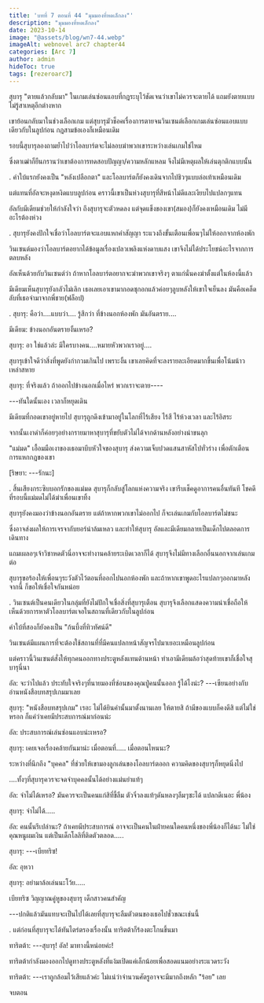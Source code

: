```yaml
---
title: 'บทที่ 7 ตอนที่ 44 "มุมมองที่หดเล็กลง"'
description: "มุมมองที่หดเล็กลง"
date: 2023-10-14
image: "@assets/blog/wn7-44.webp"
imageAlt: webnovel arc7 chapter44
categories: [Arc 7]
author: admin
hideToc: true
tags: [rezeroarc7]
---
```

สุบารุ "ตายแล้วกลับมา" ในเกมเล่นซ่อนแอบที่กฎระบุไว้ชัดเจนว่าเขาไม่ควรจะตายได้ แถมยังตายแบบไม่รู้สาเหตุอีกต่างหาก

เขาย้อนกลับมาในช่วงเลือกเกม แต่สุบารุมัวช็อคเรื่องการตายจนวินเซนต์เลือกเกมเล่นซ่อนแอบแบบเดียวกับในลูปก่อน กฎสามข้อเองก็เหมือนเดิม

รอบนี้สุบารุลองถามย้ำไปว่าโอลบาร์ตจะไม่ลอบฆ่าพวกเขาระหว่างเล่นเกมใช่ไหม

ซึ่งตาเฒ่าก็ยืนกรานว่าเขาต้องการทดสอบปัญญา/ความหลักแหลม จึงไม่มีเหตุผลให้เล่นตุกติกแบบนั้น

.
คำใบ้แรกยังคงเป็น "หลังเปลือกตา" และโอลบาร์ตก็ยังคงเดินจากไปชิวๆแบบล่อเท้าเหมือนเดิม

แต่แทนที่อัลจะหงุดหงิดแบบลูปก่อน คราวนี้เขาเป็นห่วงสุบารุที่สีหน้าไม่ดีและเงียบไปแปลกๆแทน

อัลกับมีเดียมช่วยให้กำลังใจว่า ถึงสุบารุจะตัวหดลง แต่จุดแข็งของเขา(สมอง)ก็ยังคงเหมือนเดิม ไม่มีอะไรต้องห่วง

.
สุบารุยังคงปักใจเชื่อว่าโอลบาร์ตจะแอบแหกคำสัญญา ระแวงถึงขั้นเตือนเพื่อนๆไม่ให้ออกจากห้องพัก

วินเซนต์มองว่าโอลบาร์ตอยากได้ข้อมูลเรื่องเปลวเพลิงแห่งดาบแสง เขาจึงไม่ได้ประโยชน์อะไรจากการตลบหลัง

อัลเห็นด้วยกับวินเซนต์ว่า ถ้าหากโอลบาร์ตอยากจะฆ่าพวกเขาจริงๆ ตาแก่นั่นคงฆ่าตั้งแต่ในห้องนี้แล้ว

มีเดียมเห็นสุบารุยังกลัวไม่เลิก เธอเลยเอาเขามากอดซุกอกแล้วค่อยๆลูบหลังให้เขาใจเย็นลง มันคือเคล็ดลับที่เธอจำมาจากพี่ชาย(ฟล็อป)

.
สุบารุ: คือว่า....แบบว่า.... รู้สึกว่า ที่ข้างนอกห้องพัก มันอันตราย....

มีเดียม: ข้างนอกอันตรายงั้นเหรอ?

สุบารุ: อา ใช่แล้วล่ะ มีใครบางคน....หมายหัวพวกเราอยู่....

สุบารุเข้าใจดีว่าสิ่งที่พูดยังกำกวมเกินไป เพราะงั้น เขาเลยคิดที่จะลงรายละเอียดมากขึ้นเพื่อโน้มน้าวเหล่าสหาย

สุบารุ: ที่จริงแล้ว ถ้าออกไปข้างนอกเมื่อไหร่ พวกเราจะตาย----

---ทันใดนั้นเอง เวลาก็หยุดเดิน

มีเดียมที่กอดเขาอยู่หายไป สุบารุถูกดึงเข้ามาอยู่ในโลกที่ไร้เสียง ไร้สี ไร้ห้วงเวลา และไร้อิสระ

จากนั้นเงาดำก็ค่อยๆอย่างกรายมาหาสุบารุที่ขยับตัวไม่ได้จากด้านหลังอย่างน่าขนลุก

"แม่มด" เอื้อมมือเงาของเธอมาบีบหัวใจของสุบารุ ส่งความเจ็บปวดแสนสาหัสไปทั่วร่าง เพื่อตักเตือนการแหกกฎของเขา

[ริษยา: ---รักนะ]

.
สิ้นเสียงกระซิบบอกรักของแม่มด สุบารุก็กลับสู่โลกแห่งความจริง เขารีบเช็คดูอาการคนอื่นทันที โชคดีที่รอบนี้แม่มดไม่ได้ฆ่าเพื่อนเขาทิ้ง

สุบารุยังคงมองว่าข้างนอกอันตราย แต่ถ้าหากพวกเขาไม่ออกไป ก็จะเล่นเกมกับโอลบาร์ตไม่ชนะ

ซึ่งอาจส่งผลให้การเจรจากับยอร์น่าล้มเหลว และทำให้สุบารุ อัลและมีเดียมกลายเป็นเด็กไปตลอดการเดินทาง

แถมเผลอๆเจ้าวิชาหดตัวนี่อาจจะทำงานคล้ายระเบิดเวลาก็ได้ สุบารุจึงไม่มีทางเลือกอื่นนอกจากเล่นเกมต่อ

สุบารุขอร้องให้เพื่อนๆระวังตัวไว้ตอนที่ออกไปนอกห้องพัก และถ้าหากเขาพูดอะไรแปลกๆออกมาหลังจากนี้ ก็ขอให้เชื่อใจกันหน่อย

.
วินเซนต์เป็นคนเดียวในกลุ่มที่ยังไม่ปักใจเชื่อสิ่งที่สุบารุเตือน สุบารุจึงเลือกแสดงความน่าเชื่อถือให้เห็นด้วยการหาตัวโอลบาร์ตเจอในสถานที่เดียวกับในลูปก่อน

คำใบ้ที่สองก็ยังคงเป็น "ก้นบึ้งที่ทิวทัศน์ดี"

วินเซนต์มีแผนการที่จะต้องใช้สถานที่ที่มีคนแปลกหน้าสัญจรไปมาเยอะเหมือนลูปก่อน

แต่คราวนี้วินเซนต์สั่งให้ทุกคนออกทางประตูหลังแทนด้านหน้า ทำเอามีเดียมล้อว่าสุดท้ายเขาก็เชื่อใจสุบารุนี่นา

อัล: จะว่าไปแล้ว ประทับใจจริงๆที่นายมองที่ซ่อนของคุณปู่คนนั้นออก รู้ได้ไงน่ะ? ---เซียนอย่างกับอ่านหนังสือบทสรุปเกมมาเลย

สุบารุ: "หนังสือบทสรุปเกม" เรอะ ไม่ได้ยินคำนั้นมาตั้งนานเลย ให้ตายสิ ถ้ามีของแบบก็คงดีสิ แต่ไม่ใช่หรอก ก็แค่ว่าเคยมีประสบการณ์มาก่อนน่ะ

อัล: ประสบการณ์เล่นซ่อนแอบน่ะเหรอ?

สุบารุ: เคยเจอเรื่องคล้ายกันมาน่ะ เมื่อตอนที่..... เมื่อตอนไหนนะ?

ระหว่างที่นึกถึง "บุคคล" ที่ช่วยให้เขามองลูกเล่นของโอลบาร์ตออก ความคิดของสุบารุก็หยุดนิ่งไป

....ทั้งๆที่สุบารุควรจะจดจำบุคคลนั้นได้อย่างแม่นยำแท้ๆ

อัล: จำไม่ได้เหรอ? มันควรจะเป็นคนแก่สิที่ขี้ลืม ตัวจิ๋วลงแท้ๆดันหลงๆลืมๆซะได้ แปลกดีเนอะ พี่น้อง

สุบารุ: จำไม่ได้.....

อัล: คนนั้นรึเปล่านะ? ถ้าเคยมีประสบการณ์ อาจจะเป็นคนในฝ่ายคนใดคนหนึ่งของพี่น้องก็ได้นะ ไม่ใช่คุณหนูผมเงิน แต่เป็นเด็กโลลิที่ติดตัวตลอด.....

สุบารุ: ---เบียทริซ!

อัล: อุหวา

สุบารุ: อย่ามาล้อเล่นนะโว้ย.....

เบียทริซ วิญญาณคู่หูของสุบารุ เด็กสาวคนสำคัญ

---ปกติแล้วมันแทบจะเป็นไปได้เลยที่สุบารุจะลืมตัวตนของเธอไปชั่วขณะเช่นนี้

.
แต่ก่อนที่สุบารุจะได้ทันไตร่ตรองเรื่องนั้น ทาริตต้าก็ร้องตะโกนขึ้นมา

ทาริตต้า: ---สุบารุ! อัล! มาทางนี้หน่อยค่ะ!

ทาริตต้ากำลังมองออกไปดูทางประตูหลังที่แง้มเปิดแค่เล็กน้อยเพื่อสอดแนมอย่างระแวดระวัง

ทาริตต้า: ---เราถูกล้อมไว้เสียแล้วค่ะ ไม่แน่ว่าจำนวนศัตรูอาจจะมีมากถึงหลัก "ร้อย" เลย

จบตอน